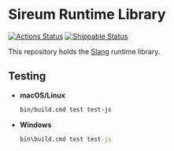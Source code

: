 # Sireum Runtime Library

[![Actions Status](https://github.com/sireum/runtime/workflows/CI/badge.svg)](https://github.com/sireum/runtime/actions) [![Shippable Status](https://api.shippable.com/projects/569fb45b1895ca4474703965/badge?branch=master)](https://app.shippable.com/projects/569fb45b1895ca4474703965)

This repository holds the [Slang](https://github.com/sireum/slang) runtime library.

## Testing

* **macOS/Linux**

  ```bash
  bin/build.cmd test test-js
  ```
  
* **Windows**

  ```cmd
  bin\build.cmd test test-js
  ```
